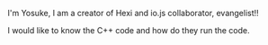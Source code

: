 I'm Yosuke, I am a creator of Hexi and io.js collaborator, evangelist!!

I would like to know the C++ code and how do they run the code. 
